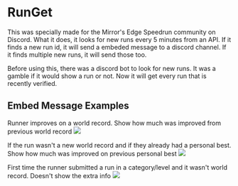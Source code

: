 # RunGet
This was specially made for the Mirror's Edge Speedrun community on Discord. What it does, it looks for new runs every 5 minutes from an API. If it finds a new run id, it will send a embeded message to a discord channel. If it finds multiple new runs, it will send those too.

Before using this, there was a discord bot to look for new runs. It was a gamble if it would show a run or not. Now it will get every run that is recently verified.

## Embed Message Examples
Runner improves on a world record. Show how much was improved from previous world record
![](https://i.imgur.com/xE5si0q.png)

If the run wasn't a new world record and if they already had a personal best. Show how much was improved on previous personal best
![](https://i.imgur.com/ETz41UB.png)

First time the runner submitted a run in a category/level and it wasn't world record. Doesn't show the extra info
![](https://i.imgur.com/ZJ1ugjM.png)